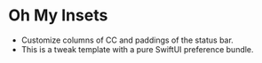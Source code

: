 # Oh My Insets

- Customize columns of CC and paddings of the status bar.
- This is a tweak template with a pure SwiftUI preference bundle.
